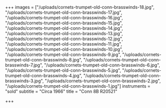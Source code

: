 +++
images = ["/uploads/cornets-trumpet-old-conn-brasswinds-18.jpg", "/uploads/cornets-trumpet-old-conn-brasswinds-17.jpg", "/uploads/cornets-trumpet-old-conn-brasswinds-16.jpg", "/uploads/cornets-trumpet-old-conn-brasswinds-15.jpg", "/uploads/cornets-trumpet-old-conn-brasswinds-14.jpg", "/uploads/cornets-trumpet-old-conn-brasswinds-13.jpg", "/uploads/cornets-trumpet-old-conn-brasswinds-12.jpg", "/uploads/cornets-trumpet-old-conn-brasswinds-11.jpg", "/uploads/cornets-trumpet-old-conn-brasswinds-10.jpg", "/uploads/cornets-trumpet-old-conn-brasswinds-9.jpg", "/uploads/cornets-trumpet-old-conn-brasswinds-8.jpg", "/uploads/cornets-trumpet-old-conn-brasswinds-7.jpg", "/uploads/cornets-trumpet-old-conn-brasswinds-6.jpg", "/uploads/cornets-trumpet-old-conn-brasswinds-5.jpg", "/uploads/cornets-trumpet-old-conn-brasswinds-4.jpg", "/uploads/cornets-trumpet-old-conn-brasswinds-3.jpg", "/uploads/cornets-trumpet-old-conn-brasswinds-2.jpg", "/uploads/cornets-trumpet-old-conn-brasswinds-1.jpg"]
instruments = "sold"
subtitle = "Circa 1966"
title = "Conn 8B R20521"

+++
